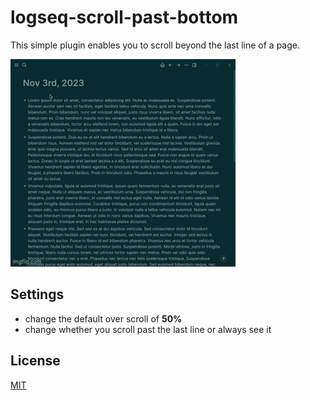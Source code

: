# logseq-scroll-past-bottom

This simple plugin enables you to scroll beyond the last line of a page.

![plugin demo](./screenshots/demo.gif)

## Settings

- change the default over scroll of **50%**
- change whether you scroll past the last line or always see it

## License

[MIT](./LICENSE)
